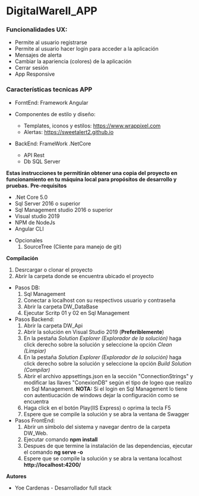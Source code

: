# DigitalWareII_APP

### Funcionalidades UX:
- Permite al usuario registrarse
- Permite al usuario hacer login para acceder a la aplicación
- Mensajes de alerta
- Cambiar la apariencia (colores) de la aplicación
- Cerrar sesión
- App Responsive

### Características tecnicas APP
- ForntEnd: Framework Angular
- Componentes de estilo y diseño:
    - Templates, iconos y estilos: https://www.wrappixel.com
    - Alertas: https://sweetalert2.github.io
    
- BackEnd: FrameWork .NetCore
  - API Rest
  - Db SQL Server
  
**Estas instrucciones te permitirán obtener una copia del proyecto en funcionamiento en tu máquina local para propósitos de desarrollo y pruebas.**
**Pre-requisitos**

* .Net Core 5.0
* Sql Server 2016 o superior
* Sql Management studio 2016 o superior
* Visual studio 2019
* NPM de NodeJs
* Angular CLI

- Opcionales
    1. SourceTree (Cliente para manejo de git)

**Compilación**
1. Desrcargar o clonar el proyecto
2. Abrir la carpeta donde se encuentra ubicado el proyecto
  - Pasos DB:
    1. Sql Management
    2. Conectar a localhost con su respectivos usuario y contraseña
    3. Abrir la carpeta DW_DataBase
    4. Ejecutar Scritp 01 y 02 en Sql Management
   - Pasos Backend:
        1. Abrir la carpeta DW_Api
        2. Abrir la solución en Visual Studio 2019 (**Preferiblemente**)    
        3. En la pestaña *Solution Explorer (Explorador de la solución)* haga click derecho sobre la solución y seleccione la opción *Clean (Limpiar)*
        4. En la pestaña *Solution Explorer (Explorador de la solución)* haga click derecho sobre la solución y seleccione la opción *Build Solution (Compilar)*
        5. Abrir el archivo appsettings.json en la sección "ConnectionStrings" y modificar las llaves "ConexionDB" según el tipo de logeo que realizo en Sql Management.
       **NOTA:** Si el login en Sql Management lo tiene con autentiucación de windows dejar la configuración como se encuentra
        6. Haga click en el botón Play(IIS Express) o oprima la tecla F5
        7. Espere que se compile la solución y se abra la ventana de Swagger
   - Pasos FrontEnd:
        1. Abrir un símbolo del sistema y navegar dentro de la carpeta DW_Web.
        2. Ejecutar comando **npm install**
        3. Despues de que termine la instalación de las dependencias, ejecutar el comando **ng serve -o**
        4. Espere que se compile la solución y se abra la ventana localhost **http://localhost:4200/**
  
**Autores**

* Yoe Cardenas - Desarrollador full stack
